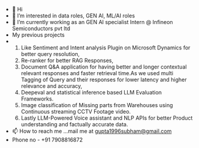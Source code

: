 - 👋 Hi
- 👀 I’m interested in data roles, GEN AI, ML/AI roles
- 🌱 I’m currently working as an GEN AI specialist Intern @ Infineon Semiconductors pvt ltd
- My previous projects
- 1. Like Sentiment and Intent analysis Plugin on Microsoft Dynamics for better query resolution,
  2. Re-ranker for better RAG Responses,
  3. Document Q&A application for having better and longer contextual relevant responses and faster retrieval time.As we used multi Tagging of Query and their responses for lower latency and higher relevance and accuracy,
  4.  Deepeval and statistical inference based LLM Evaluation Frameworks.
  5.  Image classification of Missing parts from Warehouses using Continuous streaming CCTV Footage video.
  6.  Lastly LLM-Powered Voice assistant and NLP APIs for better Product understanding and factually accurate data.
- 📫 How to reach me ...mail me at gupta1996subham@gmail.com
- Phone no - +91 7908816872

<!---
subbham7007/subbham7007 is a ✨ special ✨ repository because its `README.md` (this file) appears on your GitHub profile.
You can click the Preview link to take a look at your changes.
--->
